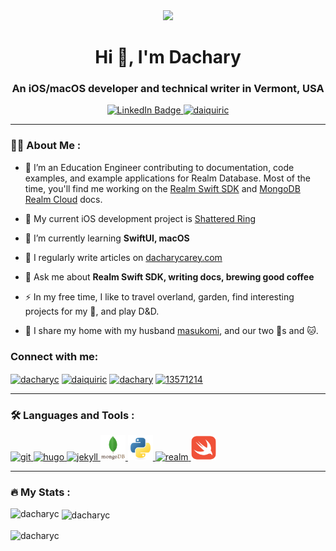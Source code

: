 
<!---
dacharyc/dacharyc is a ✨ special ✨ repository because its `README.md` (this file) appears on your GitHub profile.
You can click the Preview link to take a look at your changes.
--->

<div id="header" align="center">
  <img src="https://media.giphy.com/media/Lny6Rw04nsOOc/giphy.gif"/>
</div>

<h1 align="center">Hi 👋, I'm Dachary</h1>
<h3 align="center">An iOS/macOS developer and technical writer in Vermont, USA</h3>

<div id="badges" align="center">
  <a href="https://www.linkedin.com/in/dachary/">
    <img src="https://img.shields.io/badge/LinkedIn-blue?style=for-the-badge&logo=linkedin&logoColor=white" alt="LinkedIn Badge"/>
  </a>
  <a href="https://twitter.com/daiquiric">
    <img src="https://img.shields.io/twitter/follow/daiquiric?logo=twitter&style=for-the-badge" alt="daiquiric" />
  </a>
</div>

---
### :woman_technologist: About Me :

- :telescope: I’m an Education Engineer contributing to documentation, code examples, and example applications for Realm Database.
  Most of the time, you'll find me working on the [Realm Swift SDK](https://www.mongodb.com/docs/realm/sdk/swift/) and [MongoDB Realm Cloud](https://www.mongodb.com/docs/realm/cloud/) docs.

- :iphone: My current iOS development project is [Shattered Ring](https://shatteredring.com)

- 🌱 I’m currently learning **SwiftUI, macOS**

- 📝 I regularly write articles on [dacharycarey.com](dacharycarey.com)

- 💬 Ask me about **Realm Swift SDK, writing docs, brewing good coffee**

- :zap: In my free time, I like to travel overland, garden, find interesting projects for my 🚜, and play D&D.

- :house_with_garden: I share my home with my husband [masukomi](https://github.com/masukomi), and our two 🐶s and 🐱.

<h3 align="left">Connect with me:</h3>
<p align="left">
<a href="https://dev.to/dacharyc" target="blank"><img align="center" src="https://raw.githubusercontent.com/rahuldkjain/github-profile-readme-generator/master/src/images/icons/Social/devto.svg" alt="dacharyc" height="30" width="40" /></a>
<a href="https://twitter.com/daiquiric" target="blank"><img align="center" src="https://raw.githubusercontent.com/rahuldkjain/github-profile-readme-generator/master/src/images/icons/Social/twitter.svg" alt="daiquiric" height="30" width="40" /></a>
<a href="https://linkedin.com/in/dachary" target="blank"><img align="center" src="https://raw.githubusercontent.com/rahuldkjain/github-profile-readme-generator/master/src/images/icons/Social/linked-in-alt.svg" alt="dachary" height="30" width="40" /></a>
<a href="https://stackoverflow.com/users/13571214" target="blank"><img align="center" src="https://raw.githubusercontent.com/rahuldkjain/github-profile-readme-generator/master/src/images/icons/Social/stack-overflow.svg" alt="13571214" height="30" width="40" /></a>
</p>

---

### :hammer_and_wrench: Languages and Tools :

<p align="left"> <a href="https://git-scm.com/" target="_blank" rel="noreferrer"> <img src="https://www.vectorlogo.zone/logos/git-scm/git-scm-icon.svg" alt="git" width="40" height="40"/> </a> <a href="https://gohugo.io/" target="_blank" rel="noreferrer"> <img src="https://api.iconify.design/logos-hugo.svg" alt="hugo" width="40" height="40"/> </a> <a href="https://jekyllrb.com/" target="_blank" rel="noreferrer"> <img src="https://www.vectorlogo.zone/logos/jekyllrb/jekyllrb-icon.svg" alt="jekyll" width="40" height="40"/> </a> <a href="https://www.mongodb.com/" target="_blank" rel="noreferrer"> <img src="https://raw.githubusercontent.com/devicons/devicon/master/icons/mongodb/mongodb-original-wordmark.svg" alt="mongodb" width="40" height="40"/> </a> <a href="https://www.python.org" target="_blank" rel="noreferrer"> <img src="https://raw.githubusercontent.com/devicons/devicon/master/icons/python/python-original.svg" alt="python" width="40" height="40"/> </a> <a href="https://realm.io/" target="_blank" rel="noreferrer"> <img src="https://raw.githubusercontent.com/bestofjs/bestofjs-webui/8665e8c267a0215f3159df28b33c365198101df5/public/logos/realm.svg" alt="realm" width="40" height="40"/> </a> <a href="https://developer.apple.com/swift/" target="_blank" rel="noreferrer"> <img src="https://raw.githubusercontent.com/devicons/devicon/master/icons/swift/swift-original.svg" alt="swift" width="40" height="40"/> </a> </p>

---

### :fire: My Stats :

<p><img align="left" src="https://github-readme-stats.vercel.app/api/top-langs?username=dacharyc&show_icons=true&theme=radical&locale=en&layout=compact" alt="dacharyc" /></p>

<p>&nbsp;<img align="center" src="https://github-readme-stats.vercel.app/api?username=dacharyc&show_icons=true&theme=radical&locale=en" alt="dacharyc" /></p>

<p><img align="center" src="https://github-readme-streak-stats.herokuapp.com/?user=dacharyc&theme=radical" alt="dacharyc" /></p>

